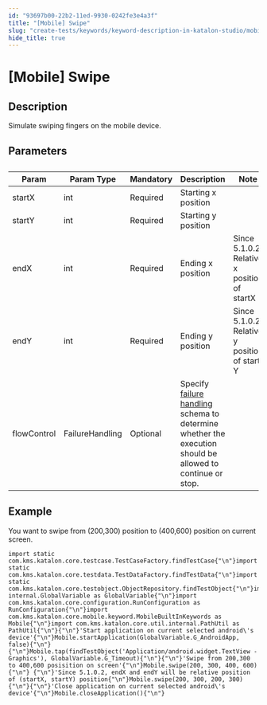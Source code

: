 ```yaml
---
id: "93697b00-22b2-11ed-9930-0242fe3e4a3f"
title: "[Mobile] Swipe"
slug: "create-tests/keywords/keyword-description-in-katalon-studio/mobile-keywords/mobile-swipe"
hide_title: true
---
```


# <a id="id_0" class="anchor_top_offset"/><a id="ariaid-title1" class="anchor_top_offset"/>[Mobile] Swipe


## <a id="id_0__id_1" class="anchor_top_offset"/>Description

              
<p xmlns="http://www.w3.org/1999/xhtml" className="p">Simulate swiping fingers on the mobile device.</p> 
      

## <a id="id_0__id_2" class="anchor_top_offset"/>Parameters

              
<table xmlns="http://www.w3.org/1999/xhtml" className="table anchor_top_offset" id="id_0__4b6da88e-aaef-48e3-b88f-1c93326a507d"><caption /><thead className="thead"><tr className><th className="entry anchor_top_offset" id="id_0__4b6da88e-aaef-48e3-b88f-1c93326a507d__entry__1">Param</th><th className="entry anchor_top_offset" id="id_0__4b6da88e-aaef-48e3-b88f-1c93326a507d__entry__2">Param Type</th><th className="entry anchor_top_offset" id="id_0__4b6da88e-aaef-48e3-b88f-1c93326a507d__entry__3">Mandatory</th><th className="entry anchor_top_offset" id="id_0__4b6da88e-aaef-48e3-b88f-1c93326a507d__entry__4">Description</th><th className="entry anchor_top_offset" id="id_0__4b6da88e-aaef-48e3-b88f-1c93326a507d__entry__5">Note</th></tr></thead><tbody className="tbody"><tr className><td className="entry" headers="id_0__4b6da88e-aaef-48e3-b88f-1c93326a507d__entry__1 id_0__4b6da88e-aaef-48e3-b88f-1c93326a507d__entry__2 id_0__4b6da88e-aaef-48e3-b88f-1c93326a507d__entry__3 id_0__4b6da88e-aaef-48e3-b88f-1c93326a507d__entry__4 id_0__4b6da88e-aaef-48e3-b88f-1c93326a507d__entry__5 ">startX</td><td className="entry" headers="id_0__4b6da88e-aaef-48e3-b88f-1c93326a507d__entry__1 id_0__4b6da88e-aaef-48e3-b88f-1c93326a507d__entry__2 id_0__4b6da88e-aaef-48e3-b88f-1c93326a507d__entry__3 id_0__4b6da88e-aaef-48e3-b88f-1c93326a507d__entry__4 id_0__4b6da88e-aaef-48e3-b88f-1c93326a507d__entry__5 ">int</td><td className="entry" headers="id_0__4b6da88e-aaef-48e3-b88f-1c93326a507d__entry__1 id_0__4b6da88e-aaef-48e3-b88f-1c93326a507d__entry__2 id_0__4b6da88e-aaef-48e3-b88f-1c93326a507d__entry__3 id_0__4b6da88e-aaef-48e3-b88f-1c93326a507d__entry__4 id_0__4b6da88e-aaef-48e3-b88f-1c93326a507d__entry__5 ">Required</td><td className="entry" headers="id_0__4b6da88e-aaef-48e3-b88f-1c93326a507d__entry__1 id_0__4b6da88e-aaef-48e3-b88f-1c93326a507d__entry__2 id_0__4b6da88e-aaef-48e3-b88f-1c93326a507d__entry__3 id_0__4b6da88e-aaef-48e3-b88f-1c93326a507d__entry__4 id_0__4b6da88e-aaef-48e3-b88f-1c93326a507d__entry__5 ">Starting x position</td><td className="entry" headers="id_0__4b6da88e-aaef-48e3-b88f-1c93326a507d__entry__1 id_0__4b6da88e-aaef-48e3-b88f-1c93326a507d__entry__2 id_0__4b6da88e-aaef-48e3-b88f-1c93326a507d__entry__3 id_0__4b6da88e-aaef-48e3-b88f-1c93326a507d__entry__4 id_0__4b6da88e-aaef-48e3-b88f-1c93326a507d__entry__5 " /></tr><tr className><td className="entry" headers="id_0__4b6da88e-aaef-48e3-b88f-1c93326a507d__entry__1 id_0__4b6da88e-aaef-48e3-b88f-1c93326a507d__entry__2 id_0__4b6da88e-aaef-48e3-b88f-1c93326a507d__entry__3 id_0__4b6da88e-aaef-48e3-b88f-1c93326a507d__entry__4 id_0__4b6da88e-aaef-48e3-b88f-1c93326a507d__entry__5 ">startY</td><td className="entry" headers="id_0__4b6da88e-aaef-48e3-b88f-1c93326a507d__entry__1 id_0__4b6da88e-aaef-48e3-b88f-1c93326a507d__entry__2 id_0__4b6da88e-aaef-48e3-b88f-1c93326a507d__entry__3 id_0__4b6da88e-aaef-48e3-b88f-1c93326a507d__entry__4 id_0__4b6da88e-aaef-48e3-b88f-1c93326a507d__entry__5 ">int</td><td className="entry" headers="id_0__4b6da88e-aaef-48e3-b88f-1c93326a507d__entry__1 id_0__4b6da88e-aaef-48e3-b88f-1c93326a507d__entry__2 id_0__4b6da88e-aaef-48e3-b88f-1c93326a507d__entry__3 id_0__4b6da88e-aaef-48e3-b88f-1c93326a507d__entry__4 id_0__4b6da88e-aaef-48e3-b88f-1c93326a507d__entry__5 ">Required</td><td className="entry" headers="id_0__4b6da88e-aaef-48e3-b88f-1c93326a507d__entry__1 id_0__4b6da88e-aaef-48e3-b88f-1c93326a507d__entry__2 id_0__4b6da88e-aaef-48e3-b88f-1c93326a507d__entry__3 id_0__4b6da88e-aaef-48e3-b88f-1c93326a507d__entry__4 id_0__4b6da88e-aaef-48e3-b88f-1c93326a507d__entry__5 ">Starting y position</td><td className="entry" headers="id_0__4b6da88e-aaef-48e3-b88f-1c93326a507d__entry__1 id_0__4b6da88e-aaef-48e3-b88f-1c93326a507d__entry__2 id_0__4b6da88e-aaef-48e3-b88f-1c93326a507d__entry__3 id_0__4b6da88e-aaef-48e3-b88f-1c93326a507d__entry__4 id_0__4b6da88e-aaef-48e3-b88f-1c93326a507d__entry__5 " /></tr><tr className><td className="entry" headers="id_0__4b6da88e-aaef-48e3-b88f-1c93326a507d__entry__1 id_0__4b6da88e-aaef-48e3-b88f-1c93326a507d__entry__2 id_0__4b6da88e-aaef-48e3-b88f-1c93326a507d__entry__3 id_0__4b6da88e-aaef-48e3-b88f-1c93326a507d__entry__4 id_0__4b6da88e-aaef-48e3-b88f-1c93326a507d__entry__5 ">endX</td><td className="entry" headers="id_0__4b6da88e-aaef-48e3-b88f-1c93326a507d__entry__1 id_0__4b6da88e-aaef-48e3-b88f-1c93326a507d__entry__2 id_0__4b6da88e-aaef-48e3-b88f-1c93326a507d__entry__3 id_0__4b6da88e-aaef-48e3-b88f-1c93326a507d__entry__4 id_0__4b6da88e-aaef-48e3-b88f-1c93326a507d__entry__5 ">int</td><td className="entry" headers="id_0__4b6da88e-aaef-48e3-b88f-1c93326a507d__entry__1 id_0__4b6da88e-aaef-48e3-b88f-1c93326a507d__entry__2 id_0__4b6da88e-aaef-48e3-b88f-1c93326a507d__entry__3 id_0__4b6da88e-aaef-48e3-b88f-1c93326a507d__entry__4 id_0__4b6da88e-aaef-48e3-b88f-1c93326a507d__entry__5 ">Required</td><td className="entry" headers="id_0__4b6da88e-aaef-48e3-b88f-1c93326a507d__entry__1 id_0__4b6da88e-aaef-48e3-b88f-1c93326a507d__entry__2 id_0__4b6da88e-aaef-48e3-b88f-1c93326a507d__entry__3 id_0__4b6da88e-aaef-48e3-b88f-1c93326a507d__entry__4 id_0__4b6da88e-aaef-48e3-b88f-1c93326a507d__entry__5 ">Ending x position</td><td className="entry" headers="id_0__4b6da88e-aaef-48e3-b88f-1c93326a507d__entry__1 id_0__4b6da88e-aaef-48e3-b88f-1c93326a507d__entry__2 id_0__4b6da88e-aaef-48e3-b88f-1c93326a507d__entry__3 id_0__4b6da88e-aaef-48e3-b88f-1c93326a507d__entry__4 id_0__4b6da88e-aaef-48e3-b88f-1c93326a507d__entry__5 ">Since 5.1.0.2:         Relative x position of startX</td></tr><tr className><td className="entry" headers="id_0__4b6da88e-aaef-48e3-b88f-1c93326a507d__entry__1 id_0__4b6da88e-aaef-48e3-b88f-1c93326a507d__entry__2 id_0__4b6da88e-aaef-48e3-b88f-1c93326a507d__entry__3 id_0__4b6da88e-aaef-48e3-b88f-1c93326a507d__entry__4 id_0__4b6da88e-aaef-48e3-b88f-1c93326a507d__entry__5 ">endY</td><td className="entry" headers="id_0__4b6da88e-aaef-48e3-b88f-1c93326a507d__entry__1 id_0__4b6da88e-aaef-48e3-b88f-1c93326a507d__entry__2 id_0__4b6da88e-aaef-48e3-b88f-1c93326a507d__entry__3 id_0__4b6da88e-aaef-48e3-b88f-1c93326a507d__entry__4 id_0__4b6da88e-aaef-48e3-b88f-1c93326a507d__entry__5 ">int</td><td className="entry" headers="id_0__4b6da88e-aaef-48e3-b88f-1c93326a507d__entry__1 id_0__4b6da88e-aaef-48e3-b88f-1c93326a507d__entry__2 id_0__4b6da88e-aaef-48e3-b88f-1c93326a507d__entry__3 id_0__4b6da88e-aaef-48e3-b88f-1c93326a507d__entry__4 id_0__4b6da88e-aaef-48e3-b88f-1c93326a507d__entry__5 ">Required</td><td className="entry" headers="id_0__4b6da88e-aaef-48e3-b88f-1c93326a507d__entry__1 id_0__4b6da88e-aaef-48e3-b88f-1c93326a507d__entry__2 id_0__4b6da88e-aaef-48e3-b88f-1c93326a507d__entry__3 id_0__4b6da88e-aaef-48e3-b88f-1c93326a507d__entry__4 id_0__4b6da88e-aaef-48e3-b88f-1c93326a507d__entry__5 ">Ending y position</td><td className="entry" headers="id_0__4b6da88e-aaef-48e3-b88f-1c93326a507d__entry__1 id_0__4b6da88e-aaef-48e3-b88f-1c93326a507d__entry__2 id_0__4b6da88e-aaef-48e3-b88f-1c93326a507d__entry__3 id_0__4b6da88e-aaef-48e3-b88f-1c93326a507d__entry__4 id_0__4b6da88e-aaef-48e3-b88f-1c93326a507d__entry__5 ">Since 5.1.0.2         Relative y position of start Y</td></tr><tr className><td className="entry" headers="id_0__4b6da88e-aaef-48e3-b88f-1c93326a507d__entry__1 id_0__4b6da88e-aaef-48e3-b88f-1c93326a507d__entry__2 id_0__4b6da88e-aaef-48e3-b88f-1c93326a507d__entry__3 id_0__4b6da88e-aaef-48e3-b88f-1c93326a507d__entry__4 id_0__4b6da88e-aaef-48e3-b88f-1c93326a507d__entry__5 ">flowControl</td><td className="entry" headers="id_0__4b6da88e-aaef-48e3-b88f-1c93326a507d__entry__1 id_0__4b6da88e-aaef-48e3-b88f-1c93326a507d__entry__2 id_0__4b6da88e-aaef-48e3-b88f-1c93326a507d__entry__3 id_0__4b6da88e-aaef-48e3-b88f-1c93326a507d__entry__4 id_0__4b6da88e-aaef-48e3-b88f-1c93326a507d__entry__5 ">FailureHandling</td><td className="entry" headers="id_0__4b6da88e-aaef-48e3-b88f-1c93326a507d__entry__1 id_0__4b6da88e-aaef-48e3-b88f-1c93326a507d__entry__2 id_0__4b6da88e-aaef-48e3-b88f-1c93326a507d__entry__3 id_0__4b6da88e-aaef-48e3-b88f-1c93326a507d__entry__4 id_0__4b6da88e-aaef-48e3-b88f-1c93326a507d__entry__5 ">Optional</td><td className="entry" headers="id_0__4b6da88e-aaef-48e3-b88f-1c93326a507d__entry__1 id_0__4b6da88e-aaef-48e3-b88f-1c93326a507d__entry__2 id_0__4b6da88e-aaef-48e3-b88f-1c93326a507d__entry__3 id_0__4b6da88e-aaef-48e3-b88f-1c93326a507d__entry__4 id_0__4b6da88e-aaef-48e3-b88f-1c93326a507d__entry__5 ">Specify <a className="xref" href="/docs/maintain/configure-failure-handling-settings-in-katalon-studio">failure handling</a> schema to determine whether the         execution should be allowed to continue or stop.</td><td className="entry" headers="id_0__4b6da88e-aaef-48e3-b88f-1c93326a507d__entry__1 id_0__4b6da88e-aaef-48e3-b88f-1c93326a507d__entry__2 id_0__4b6da88e-aaef-48e3-b88f-1c93326a507d__entry__3 id_0__4b6da88e-aaef-48e3-b88f-1c93326a507d__entry__4 id_0__4b6da88e-aaef-48e3-b88f-1c93326a507d__entry__5 " /></tr></tbody></table> 
      

## <a id="id_0__id_3" class="anchor_top_offset"/>Example 

              
<p xmlns="http://www.w3.org/1999/xhtml" className="p">You want to swipe from (200,300) position to (400,600)   position on current screen.</p> 
              
<pre xmlns="http://www.w3.org/1999/xhtml" className="pre codeblock"><code>import static com.kms.katalon.core.testcase.TestCaseFactory.findTestCase{"\n"}import static com.kms.katalon.core.testdata.TestDataFactory.findTestData{"\n"}import static com.kms.katalon.core.testobject.ObjectRepository.findTestObject{"\n"}import internal.GlobalVariable as GlobalVariable{"\n"}import com.kms.katalon.core.configuration.RunConfiguration as RunConfiguration{"\n"}import com.kms.katalon.core.mobile.keyword.MobileBuiltInKeywords as Mobile{"\n"}import com.kms.katalon.core.util.internal.PathUtil as PathUtil{"\n"}{"\n"}'Start application on current selected android\'s device'{"\n"}Mobile.startApplication(GlobalVariable.G_AndroidApp, false){"\n"}{"\n"}Mobile.tap(findTestObject('Application/android.widget.TextView - Graphics'), GlobalVariable.G_Timeout){"\n"}{"\n"}'Swipe from 200,300 to 400,600 posisition on screen'{"\n"}Mobile.swipe(200, 300, 400, 600){"\n"} {"\n"}'Since 5.1.0.2, endX and endY will be relative position of (startX, startY) position{"\n"}Mobile.swipe(200, 300, 200, 300){"\n"}{"\n"}'Close application on current selected android\'s device'{"\n"}Mobile.closeApplication(){"\n"}</code></pre> 
            
